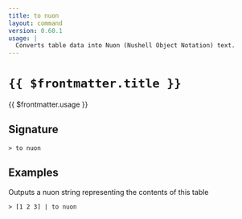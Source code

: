 ```yaml
---
title: to nuon
layout: command
version: 0.60.1
usage: |
  Converts table data into Nuon (Nushell Object Notation) text.
---
```


# `{{ $frontmatter.title }}`

<div style='white-space: pre-wrap;'>{{ $frontmatter.usage }}</div>

## Signature

`> to nuon `

## Examples

Outputs a nuon string representing the contents of this table

```shell
> [1 2 3] | to nuon
```
